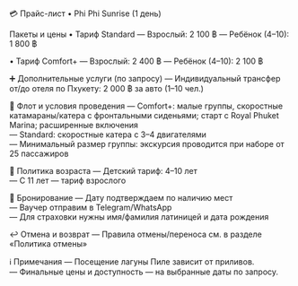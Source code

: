 💳 Прайс-лист • Phi Phi Sunrise (1 день)

Пакеты и цены
• Тариф Standard
  — Взрослый: 2 100 ฿
  — Ребёнок (4–10): 1 800 ฿

• Тариф Comfort+
  — Взрослый: 2 400 ฿
  — Ребёнок (4–10): 2 100 ฿

➕ Дополнительные услуги (по запросу)
— Индивидуальный трансфер от/до отеля по Пхукету: 2 000 ฿ за авто (1–10 чел.)

🚤 Флот и условия проведения
— Comfort+: малые группы, скоростные катамараны/катера с фронтальными сиденьями; старт с Royal Phuket Marina; расширенные включения  
— Standard: скоростные катера с 3–4 двигателями  
— Минимальный размер группы: экскурсия проводится при наборе от 25 пассажиров

👶 Политика возраста
— Детский тариф: 4–10 лет  
— С 11 лет — тариф взрослого

🧾 Бронирование
— Дату подтверждаем по наличию мест  
— Ваучер отправим в Telegram/WhatsApp  
— Для страховки нужны имя/фамилия латиницей и дата рождения

↩️ Отмена и возврат
— Правила отмены/переноса см. в разделе «Политика отмены»

ℹ️ Примечания
— Посещение лагуны Пиле зависит от приливов.  
— Финальные цены и доступность — на выбранные даты по запросу.
